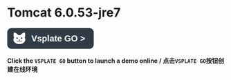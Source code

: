 # Tomcat 6.0.53-jre7

<a href="https://www.vsplate.com/?docker-compose=https://github.com/vsplate/dcenvs/tomcat/6.0.53-jre7"><img alt="VSPLATE GO" src="https://raw.githubusercontent.com/vsplate/images/master/vsgo_btn.png" width="200px"></a>

**Click the `VSPLATE GO` button to launch a demo online / 点击`VSPLATE GO`按钮创建在线环境**